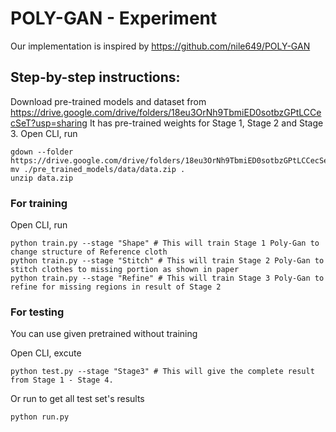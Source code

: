 
# POLY-GAN - Experiment 
Our implementation is inspired by https://github.com/nile649/POLY-GAN
## Step-by-step instructions:
Download pre-trained models and dataset from https://drive.google.com/drive/folders/18eu3OrNh9TbmiED0sotbzGPtLCCecSeT?usp=sharing It has pre-trained weights for Stage 1, Stage 2 and Stage 3.
Open CLI, run
```
gdown --folder https://drive.google.com/drive/folders/18eu3OrNh9TbmiED0sotbzGPtLCCecSeT
mv ./pre_trained_models/data/data.zip .
unzip data.zip
```
### For training
Open CLI, run
```
python train.py --stage "Shape" # This will train Stage 1 Poly-Gan to change structure of Reference cloth
python train.py --stage "Stitch" # This will train Stage 2 Poly-Gan to stitch clothes to missing portion as shown in paper
python train.py --stage "Refine" # This will train Stage 3 Poly-Gan to refine for missing regions in result of Stage 2
```
### For testing
You can use given pretrained without training

Open CLI, excute
```
python test.py --stage "Stage3" # This will give the complete result from Stage 1 - Stage 4.
```
Or run to get all test set's results
```
python run.py
```

